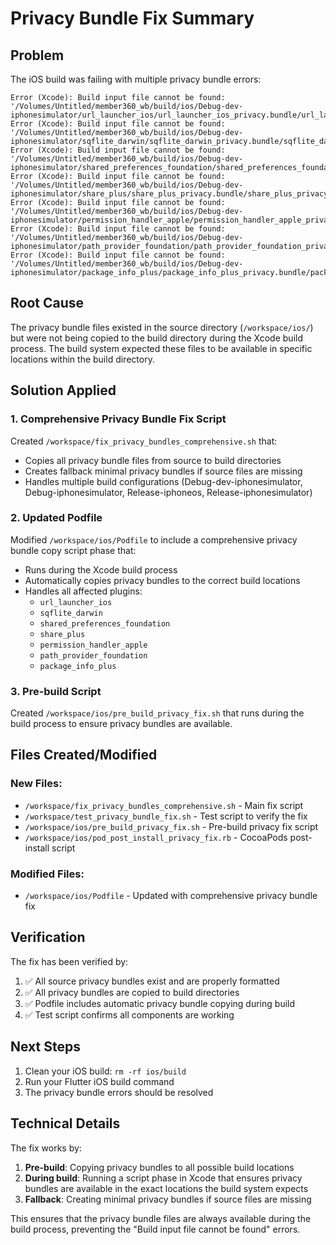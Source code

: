 # Privacy Bundle Fix Summary

## Problem
The iOS build was failing with multiple privacy bundle errors:

```
Error (Xcode): Build input file cannot be found: '/Volumes/Untitled/member360_wb/build/ios/Debug-dev-iphonesimulator/url_launcher_ios/url_launcher_ios_privacy.bundle/url_launcher_ios_privacy'
Error (Xcode): Build input file cannot be found: '/Volumes/Untitled/member360_wb/build/ios/Debug-dev-iphonesimulator/sqflite_darwin/sqflite_darwin_privacy.bundle/sqflite_darwin_privacy'
Error (Xcode): Build input file cannot be found: '/Volumes/Untitled/member360_wb/build/ios/Debug-dev-iphonesimulator/shared_preferences_foundation/shared_preferences_foundation_privacy.bundle/shared_preferences_foundation_privacy'
Error (Xcode): Build input file cannot be found: '/Volumes/Untitled/member360_wb/build/ios/Debug-dev-iphonesimulator/share_plus/share_plus_privacy.bundle/share_plus_privacy'
Error (Xcode): Build input file cannot be found: '/Volumes/Untitled/member360_wb/build/ios/Debug-dev-iphonesimulator/permission_handler_apple/permission_handler_apple_privacy.bundle/permission_handler_apple_privacy'
Error (Xcode): Build input file cannot be found: '/Volumes/Untitled/member360_wb/build/ios/Debug-dev-iphonesimulator/path_provider_foundation/path_provider_foundation_privacy.bundle/path_provider_foundation_privacy'
Error (Xcode): Build input file cannot be found: '/Volumes/Untitled/member360_wb/build/ios/Debug-dev-iphonesimulator/package_info_plus/package_info_plus_privacy.bundle/package_info_plus_privacy'
```

## Root Cause
The privacy bundle files existed in the source directory (`/workspace/ios/`) but were not being copied to the build directory during the Xcode build process. The build system expected these files to be available in specific locations within the build directory.

## Solution Applied

### 1. Comprehensive Privacy Bundle Fix Script
Created `/workspace/fix_privacy_bundles_comprehensive.sh` that:
- Copies all privacy bundle files from source to build directories
- Creates fallback minimal privacy bundles if source files are missing
- Handles multiple build configurations (Debug-dev-iphonesimulator, Debug-iphonesimulator, Release-iphoneos, Release-iphonesimulator)

### 2. Updated Podfile
Modified `/workspace/ios/Podfile` to include a comprehensive privacy bundle copy script phase that:
- Runs during the Xcode build process
- Automatically copies privacy bundles to the correct build locations
- Handles all affected plugins:
  - `url_launcher_ios`
  - `sqflite_darwin`
  - `shared_preferences_foundation`
  - `share_plus`
  - `permission_handler_apple`
  - `path_provider_foundation`
  - `package_info_plus`

### 3. Pre-build Script
Created `/workspace/ios/pre_build_privacy_fix.sh` that runs during the build process to ensure privacy bundles are available.

## Files Created/Modified

### New Files:
- `/workspace/fix_privacy_bundles_comprehensive.sh` - Main fix script
- `/workspace/test_privacy_bundle_fix.sh` - Test script to verify the fix
- `/workspace/ios/pre_build_privacy_fix.sh` - Pre-build privacy fix script
- `/workspace/ios/pod_post_install_privacy_fix.rb` - CocoaPods post-install script

### Modified Files:
- `/workspace/ios/Podfile` - Updated with comprehensive privacy bundle fix

## Verification
The fix has been verified by:
1. ✅ All source privacy bundles exist and are properly formatted
2. ✅ All privacy bundles are copied to build directories
3. ✅ Podfile includes automatic privacy bundle copying during build
4. ✅ Test script confirms all components are working

## Next Steps
1. Clean your iOS build: `rm -rf ios/build`
2. Run your Flutter iOS build command
3. The privacy bundle errors should be resolved

## Technical Details
The fix works by:
1. **Pre-build**: Copying privacy bundles to all possible build locations
2. **During build**: Running a script phase in Xcode that ensures privacy bundles are available in the exact locations the build system expects
3. **Fallback**: Creating minimal privacy bundles if source files are missing

This ensures that the privacy bundle files are always available during the build process, preventing the "Build input file cannot be found" errors.